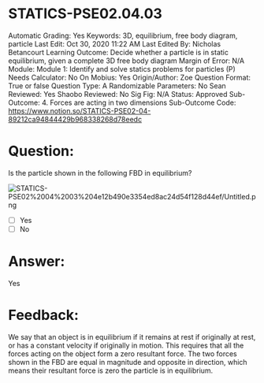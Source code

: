 # STATICS-PSE02.04.03

Automatic Grading: Yes
Keywords: 3D, equilibrium, free body diagram, particle
Last Edit: Oct 30, 2020 11:22 AM
Last Edited By: Nicholas Betancourt
Learning Outcome: Decide whether a particle is in static equilibrium, given a complete 3D free body diagram
Margin of Error: N/A
Module: Module 1: Identify and solve statics problems for particles (P)
Needs Calculator: No
On Mobius: Yes
Origin/Author: Zoe
Question Format: True or false
Question Type: A
Randomizable Parameters: No
Sean Reviewed: Yes
Shaobo Reviewed: No
Sig Fig: N/A
Status: Approved
Sub-Outcome: 4. Forces are acting in two dimensions
Sub-Outcome Code: https://www.notion.so/STATICS-PSE02-04-89212ca94844429b968338268d78eedc

# Question:

Is the particle shown in the following FBD in equilibrium?

![STATICS-PSE02%2004%2003%204e12b490e3354ed8ac24d54f128d44ef/Untitled.png](STATICS-PSE02%2004%2003%204e12b490e3354ed8ac24d54f128d44ef/Untitled.png)

- [ ]  Yes
- [ ]  No

# Answer:

Yes

# Feedback:

We say that an object is in equilibrium if it remains at rest if originally at rest, or has a constant velocity if originally in motion. This requires that all the forces acting on the object form a zero resultant force. The two forces shown in the FBD are equal in magnitude and opposite in direction, which means their resultant force is zero the particle is in equilibrium.